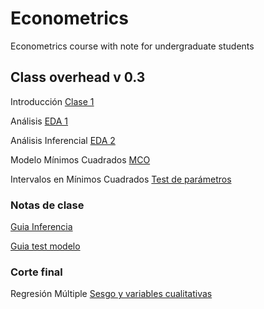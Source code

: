 # Econometrics
Econometrics course with note for undergraduate students

## Class overhead v 0.3

Introducción [Clase 1](https://keynes37.github.io/Econometrics/Class/Class00/Class00.html#1)

Análisis [EDA 1](https://keynes37.github.io/Econometrics/Class/Class01/Class01.html#1)

Análisis Inferencial [EDA 2](https://keynes37.github.io/Econometrics/Class/Class02/Class02.html#1)

Modelo Mínimos Cuadrados [MCO](https://keynes37.github.io/Econometrics/Class/Class03/Class03.html#1)

Intervalos en Mínimos Cuadrados [Test de parámetros](https://keynes37.github.io/Econometrics/Class/Class04/Class04.html#1)


### Notas de clase

[Guia Inferencia](https://keynes37.github.io/Econometrics/Projects/Claseinr/CInferencia.html)

[Guia test modelo](https://raw.githack.com/keynes37/Econometrics/main/Projects/Claseinr/Cmodels.html)

### Corte final

Regresión Múltiple [Sesgo y variables cualitativas](https://keynes37.github.io/Econometrics/Class/Class06/Class06.html#1)
